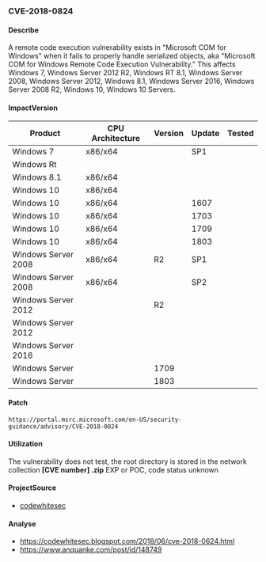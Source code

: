 ###  CVE-2018-0824

#### Describe

A remote code execution vulnerability exists in "Microsoft COM for Windows" when it fails to properly handle serialized objects, aka "Microsoft COM for Windows Remote Code Execution Vulnerability." This affects Windows 7, Windows Server 2012 R2, Windows RT 8.1, Windows Server 2008, Windows Server 2012, Windows 8.1, Windows Server 2016, Windows Server 2008 R2, Windows 10, Windows 10 Servers.

#### ImpactVersion

| Product             | CPU Architecture | Version | Update | Tested |
| ------------------- | ---------------- | ------- | ------ | ------ |
| Windows 7           | x86/x64          |         | SP1    |        |
| Windows Rt          |                  |         |        |        |
| Windows 8.1         | x86/x64          |         |        |        |
| Windows 10          | x86/x64          |         |        |        |
| Windows 10          | x86/x64          |         | 1607   |        |
| Windows 10          | x86/x64          |         | 1703   |        |
| Windows 10          | x86/x64          |         | 1709   |        |
| Windows 10          | x86/x64          |         | 1803   |        |
| Windows Server 2008 | x86/x64          | R2      | SP1    |        |
| Windows Server 2008 | x86/x64          |         | SP2    |        |
| Windows Server 2012 |                  | R2      |        |        |
| Windows Server 2012 |                  |         |        |        |
| Windows Server 2016 |                  |         |        |        |
| Windows Server      |                  | 1709    |        |        |
| Windows Server      |                  | 1803    |        |        |

#### Patch

```
https://portal.msrc.microsoft.com/en-US/security-guidance/advisory/CVE-2018-0824
```

#### Utilization

The vulnerability does not test, the root directory is stored in the network collection **[CVE number] .zip** EXP or POC, code status unknown

#### ProjectSource

- [codewhitesec](https://github.com/codewhitesec/UnmarshalPwn)

#### Analyse

- https://codewhitesec.blogspot.com/2018/06/cve-2018-0624.html 
- https://www.anquanke.com/post/id/148749

